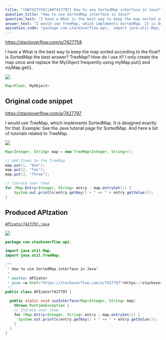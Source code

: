 ```yaml
---
title: "[Q#7427758][A#7427797] How to use SortedMap interface in Java?"
question_title: "How to use SortedMap interface in Java?"
question_text: "I have a What is the best way to keep the map sorted according to the float? Is SortedMap the best answer? TreeMap? How do I use it? I only create the map once and replace the MyObject frequently using myMap.put() and myMap.get()."
answer_text: "I would use TreeMap, which implements SortedMap. It is designed exactly for that. Example: See the Java tutorial page for SortedMap. And here a list of tutorials related to TreeMap."
apization_code: "package com.stackoverflow.api;  import java.util.Map; import java.util.TreeMap;  /**  * How to use SortedMap interface in Java?  *  * @author APIzator  * @see <a href=\"https://stackoverflow.com/a/7427797\">https://stackoverflow.com/a/7427797</a>  */ public class APIzator7427797 {    public static void useInterface(Map<Integer, String> map)     throws RuntimeException {     // Iterate over them     for (Map.Entry<Integer, String> entry : map.entrySet()) {       System.out.println(entry.getKey() + \" => \" + entry.getValue());     }   } }"
---
```


https://stackoverflow.com/q/7427758

I have a
What is the best way to keep the map sorted according to the float?
Is SortedMap the best answer? TreeMap? How do I use it?
I only create the map once and replace the MyObject frequently using myMap.put() and myMap.get().


<div class="code-logo"><img src="/stackoverflow.png" /></div>

```java
Map<Float, MyObject>
```


## Original code snippet

https://stackoverflow.com/a/7427797

I would use TreeMap, which implements SortedMap. It is designed exactly for that.
Example:
See the Java tutorial page for SortedMap.
And here a list of tutorials related to TreeMap.

<div class="code-logo"><img src="/stackoverflow.png" /></div>

```java
Map<Integer, String> map = new TreeMap<Integer, String>();

// Add Items to the TreeMap
map.put(1, "One");
map.put(2, "Two");
map.put(3, "Three");

// Iterate over them
for (Map.Entry<Integer, String> entry : map.entrySet()) {
    System.out.println(entry.getKey() + " => " + entry.getValue());
}
```

## Produced APIzation

[`APIzator7427797.java`](https://github.com/pasqualesalza/apization-temp-data/raw/master/search/APIzator7427797.java)

<div class="code-logo"><img src="/apizator.png" /></div>

```java
package com.stackoverflow.api;

import java.util.Map;
import java.util.TreeMap;

/**
 * How to use SortedMap interface in Java?
 *
 * @author APIzator
 * @see <a href="https://stackoverflow.com/a/7427797">https://stackoverflow.com/a/7427797</a>
 */
public class APIzator7427797 {

  public static void useInterface(Map<Integer, String> map)
    throws RuntimeException {
    // Iterate over them
    for (Map.Entry<Integer, String> entry : map.entrySet()) {
      System.out.println(entry.getKey() + " => " + entry.getValue());
    }
  }
}

```